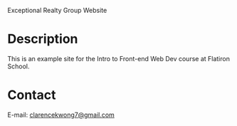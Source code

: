 Exceptional Realty Group Website

# Description

This is an example site for the Intro to Front-end Web Dev course at Flatiron School.

# Contact

E-mail: clarencekwong7@gmail.com
